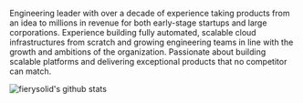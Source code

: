 Engineering leader with over a decade of experience taking products from an idea to millions in revenue for both early-stage startups and large corporations. Experience building fully automated, scalable cloud infrastructures from scratch and growing engineering teams in line with the growth and ambitions of the organization. Passionate about building scalable platforms and delivering exceptional products that no competitor can match.

![fierysolid's github stats](https://github-readme-stats.vercel.app/api?username=fierysolid&count_private=true&show_icons=true&theme=onedark)
